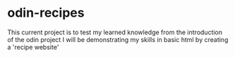 # odin-recipes

This current project is to test my learned knowledge from the introduction of the odin project
I will be demonstrating my skills in basic html by creating a 'recipe website'
